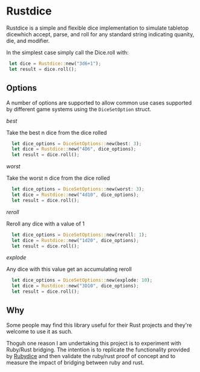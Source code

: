 # Rustdice

Rustdice is a simple and flexible dice implementation to simulate tabletop dicewhich accept, parse, and roll for any standard string indicating quanity, die, and modifier. 

In the simplest case simply call the Dice.roll with:

```rust
 let dice = Rustdice::new("3d6+1");
 let result = dice.roll();
```

## Options

A number of options are supported to allow common use cases supported by different game systems using the `DiceSetOption` struct.

_best_

Take the best n dice from the dice rolled

```rust
  let dice_options = DiceSetOptions::new(best: 3);
  let dice = Rustdice::new("4D6", dice_options);
  let result = dice.roll();
```

_worst_

Take the worst n dice from the dice rolled

```rust
  let dice_options = DiceSetOptions::new(worst: 3);
  let dice = Rustdice::new("4d10", dice_options);
  let result = dice.roll();
```

_reroll_

Reroll any dice with a value of 1

```rust
  let dice_options = DiceSetOptions::new(reroll: 1);
  let dice = Rustdice::new("1d20", dice_options);
  let result = dice.roll();
```

_explode_

Any dice with this value get an accumulating reroll

```rust
  let dice_options = DiceSetOptions::new(explode: 10);
  let dice = Rustdice::new("3D10", dice_options);
  let result = dice.roll();
```

## Why 

Some people may find this library useful for their Rust projects and they're welcome to use it as such.

Thoguh one reason I am undertaking this project is to experiment with Ruby/Rust bridging.  The intention is to replicate the functionality provided by [Rubydice](https://github.com/atavistock/rubydice) and then validate the ruby/rust proof of concept and to measure the impact of bridging between ruby and rust.
